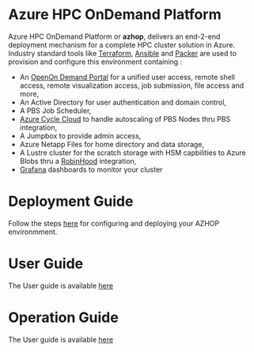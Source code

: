 # Azure HPC OnDemand Platform
Azure HPC OnDemand Platform or **azhop**, delivers an end-2-end deployment mechanism for a complete HPC cluster solution in Azure. Industry standard tools like [Terraform](https://www.terraform.io/), [Ansible](https://www.ansible.com/) and [Packer](https://www.packer.io/) are used to provision and configure this environment containing :

- An [OpenOn Demand Portal](https://osc.github.io/ood-documentation/master/) for a unified user access, remote shell access, remote visualization access, job submission, file access and more,
- An Active Directory for user authentication and domain control,
- A PBS Job Scheduler,
- [Azure Cycle Cloud](https://docs.microsoft.com/en-us/azure/cyclecloud/?view=cyclecloud-8) to handle autoscaling of PBS Nodes thru PBS integration,
- A Jumpbox to provide admin access,
- Azure Netapp Files for home directory and data storage,
- A Lustre cluster for the scratch storage with HSM capbilities to Azure Blobs thru a [RobinHood](https://github.com/cea-hpc/robinhood) integration,
- [Grafana](https://grafana.com/) dashboards to monitor your cluster

# Deployment Guide
Follow the steps [here](deploy/index.md) for configuring and deploying your AZHOP environmment.

# User Guide
The User guide is available [here](user_guide/index.md)

# Operation Guide
The User guide is available [here](operate/index.md)

